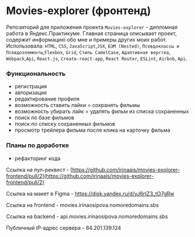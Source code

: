 # Movies-explorer (фронтенд)
Репозиторий для приложения проекта `Movies-explorer` - дипломная работа в Яндекс.Практикуме. Главная страница
описывает проект, содержит информацию обо мне и примеры других моих работ.
Использовала: `HTML`, `CSS`, `JavaScript`,`JSX`, `БЭМ (Nested)`,
`Псевдоклассы и Псевдоэлементы`,`Flexbox`, `Grid`, `Стиль CamelCase`,
`Адаптивная верстка`, `Webpack`,`Api`, `React.js`, `Create-react-app`,
`React Router`, `ESLint`, `Airbnb`, `Api`.

  
### Функциональность
* регистрация
* авторизация
* редактирование профиля
* возможность ставить лайки = сохранять фильмы
* возможность убирать лайк = удалять фильм из списка сохраненных
* поиск по базе фильмов
* поиск по списку сохраненных фильмов
* просмотр трейлера фильма после клика на карточку фильма

### Планы по доработке
* рефакторинг кода

Ссылка на пул-реквест - [https://github.com/irinaais/movies-explorer-frontend/pull/2](https://github.com/irinaais/movies-explorer-frontend/pull/2)

Ссылка на макет в Figma - https://disk.yandex.ru/d/yJ6rIZ3_tO7gRw

Ссылка на frontend - movies.irinaosipova.nomoredomains.sbs

Ссылка на backend - api.movies.irinaosipova.nomoredomains.sbs

Публичный IP-адрес сервера - 84.201.139.124
